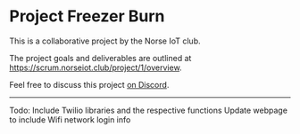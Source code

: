# Project Freezer Burn

This is a collaborative project by the Norse IoT club.

The project goals and deliverables are outlined at <https://scrum.norseiot.club/project/1/overview>.

Feel free to discuss this project [on Discord](https://discord.com/channels/1027698639172288512/1145918385377525840).

----

Todo:
Include Twilio libraries and the respective functions
Update webpage to include Wifi network login info
